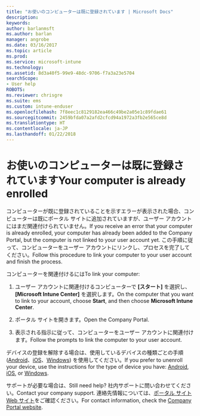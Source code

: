 ```yaml
---
title: "お使いのコンピューターは既に登録されています | Microsoft Docs"
description: 
keywords: 
author: barlanmsft
ms.author: barlan
manager: angrobe
ms.date: 03/16/2017
ms.topic: article
ms.prod: 
ms.service: microsoft-intune
ms.technology: 
ms.assetid: 8d3a40f5-99e9-48dc-9706-f7a3a23e5704
searchScope:
- User help
ROBOTS: 
ms.reviewer: chrisgre
ms.suite: ems
ms.custom: intune-enduser
ms.openlocfilehash: 7f8eec1c8129182ea466c49be2a05e1c89fdae61
ms.sourcegitcommit: 2459bfda07a2afd2cfcd94a1972a3fb2e565ce8d
ms.translationtype: HT
ms.contentlocale: ja-JP
ms.lasthandoff: 01/22/2018
---
```

# <a name="your-computer-is-already-enrolled"></a><span data-ttu-id="71ecd-102">お使いのコンピューターは既に登録されています</span><span class="sxs-lookup"><span data-stu-id="71ecd-102">Your computer is already enrolled</span></span>

<span data-ttu-id="71ecd-103">コンピューターが既に登録されていることを示すエラーが表示された場合、コンピューターは既にポータル サイトに追加されていますが、ユーザー アカウントにはまだ関連付けられていません。</span><span class="sxs-lookup"><span data-stu-id="71ecd-103">If you receive an error that your computer is already enrolled, your computer has already been added to the Company Portal, but the computer is not linked to your user account yet.</span></span> <span data-ttu-id="71ecd-104">この手順に従って、コンピューターをユーザー アカウントにリンクし、プロセスを完了してください。</span><span class="sxs-lookup"><span data-stu-id="71ecd-104">Follow this procedure to link your computer to your user account and finish the process.</span></span>  

<span data-ttu-id="71ecd-105">コンピューターを関連付けるには</span><span class="sxs-lookup"><span data-stu-id="71ecd-105">To link your computer:</span></span>

1.  <span data-ttu-id="71ecd-106">ユーザー アカウントに関連付けるコンピューターで **[スタート]** を選択し、**[Microsoft Intune Center]** を選択します。</span><span class="sxs-lookup"><span data-stu-id="71ecd-106">On the computer that you want to link to your account, choose **Start**, and then choose **Microsoft Intune Center**.</span></span>

2.  <span data-ttu-id="71ecd-107">ポータル サイトを開きます。</span><span class="sxs-lookup"><span data-stu-id="71ecd-107">Open the Company Portal.</span></span>

3.  <span data-ttu-id="71ecd-108">表示される指示に従って、コンピューターをユーザー アカウントに関連付けます。</span><span class="sxs-lookup"><span data-stu-id="71ecd-108">Follow the prompts to link the computer to your user account.</span></span>

<span data-ttu-id="71ecd-109">デバイスの登録を解除する場合は、使用しているデバイスの種類ごとの手順 ([Android](unenroll-your-device-from-intune-android.md)、[iOS](unenroll-your-device-from-intune-ios.md)、[Windows](unenroll-your-device-from-intune-windows.md)) を使用してください。</span><span class="sxs-lookup"><span data-stu-id="71ecd-109">If you prefer to unenroll your device, use the instructions for the type of device you have: [Android](unenroll-your-device-from-intune-android.md), [iOS](unenroll-your-device-from-intune-ios.md), or [Windows](unenroll-your-device-from-intune-windows.md).</span></span>

<span data-ttu-id="71ecd-110">サポートが必要な場合は、</span><span class="sxs-lookup"><span data-stu-id="71ecd-110">Still need help?</span></span> <span data-ttu-id="71ecd-111">社内サポートに問い合わせてください。</span><span class="sxs-lookup"><span data-stu-id="71ecd-111">Contact your company support.</span></span> <span data-ttu-id="71ecd-112">連絡先情報については、[ポータル サイト Web サイト](https://portal.manage.microsoft.com#HelpDeskDialog)をご確認ください。</span><span class="sxs-lookup"><span data-stu-id="71ecd-112">For contact information, check the [Company Portal website](https://portal.manage.microsoft.com#HelpDeskDialog).</span></span>
